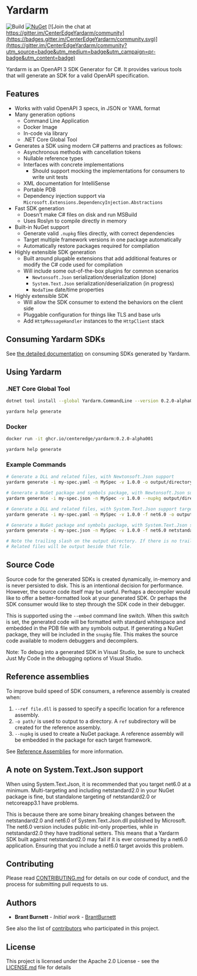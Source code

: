 # Yardarm

![Build](https://github.com/CenterEdge/Yardarm/workflows/Build/badge.svg?branch=main&event=push)
[![NuGet](https://img.shields.io/nuget/dt/Yardarm?label=NuGet&logo=NuGet)](https://www.nuget.org/packages/Yardarm)
[![Join the chat at https://gitter.im/CenterEdgeYardarm/community](https://badges.gitter.im/CenterEdgeYardarm/community.svg)](https://gitter.im/CenterEdgeYardarm/community?utm_source=badge&utm_medium=badge&utm_campaign=pr-badge&utm_content=badge)

Yardarm is an OpenAPI 3 SDK Generator for C#. It provides various tools that will generate an SDK for a valid OpenAPI specification.

## Features

- Works with valid OpenAPI 3 specs, in JSON or YAML format
- Many generation options
  - Command Line Application
  - Docker Image
  - In-code via library
  - .NET Core Global Tool
- Generates a SDK using modern C# patterns and practices as follows:
  - Asynchronous methods with cancellation tokens
  - Nullable reference types
  - Interfaces with concrete implementations
    - Should support mocking the implementations for consumers to write unit tests
  - XML documentation for IntelliSense
  - Portable PDB
  - Dependency injection support via `Microsoft.Extensions.DependencyInjection.Abstractions`
- Fast SDK generation
  - Doesn't make C# files on disk and run MSBuild
  - Uses Roslyn to compile directly in memory
- Built-in NuGet support
  - Generate valid `.nupkg` files directly, with correct dependencies
  - Target multiple framework versions in one package automatically
  - Automatically restore packages required for compilation
- Highly extensible SDK generation
  - Built around plugable extensions that add additional features or modify the C# code used for compilation
  - Will include some out-of-the-box plugins for common scenarios
    - `Newtonsoft.Json` serialization/deserialization (done)
    - `System.Text.Json` serialization/deserialization (in progress)
    - `NodaTime` date/time properties
- Highly extensible SDK
  - Will allow the SDK consumer to extend the behaviors on the client side
  - Pluggable configuration for things like TLS and base urls
  - Add `HttpMessageHandler` instances to the `HttpClient` stack

## Consuming Yardarm SDKs

See [the detailed documentation](./docs/consuming) on consuming SDKs generated by Yardarm.

## Using Yardarm

### .NET Core Global Tool

```sh
dotnet tool install --global Yardarm.CommandLine --version 0.2.0-alpha001

yardarm help generate
```

### Docker

```sh
docker run -it ghcr.io/centeredge/yardarm:0.2.0-alpha001

yardarm help generate
```

### Example Commands

```sh
# Generate a DLL and related files, with Newtonsoft.Json support
yardarm generate -i my-spec.yaml -n MySpec -v 1.0.0 -o output/directory/ -x Yardarm.NewtonsoftJson

# Generate a NuGet package and symbols package, with Newtonsoft.Json support
yardarm generate -i my-spec.json -n MySpec -v 1.0.0 --nupkg output/directory/ -x Yardarm.NewtonsoftJson

# Generate a DLL and related files, with System.Text.Json support targeting net6.0
yardarm generate -i my-spec.yaml -n MySpec -v 1.0.0 -f net6.0 -o output/directory/ -x Yardarm.SystemTextJson

# Generate a NuGet package and symbols package, with System.Text.Json support targeting net6.0 and netstandard2.0
yardarm generate -i my-spec.json -n MySpec -v 1.0.0 -f net6.0 netstandard2.0 --nupkg output/directory/ -x Yardarm.SystemTextJson

# Note the trailing slash on the output directory. If there is no trailing slash, it is assumed to be a DLL or nupkg file name.
# Related files will be output beside that file.
```

## Source Code

Source code for the generated SDKs is created dynamically, in-memory and is never persisted
to disk. This is an intentional decision for performance. However, the source code itself
may be useful. Perhaps a decompiler would like to offer a better-formatted look at your
generated SDK. Or perhaps the SDK consumer would like to step through the SDK code in their
debugger.

This is supported using the `--embed` command line switch. When this switch is set, the generated
code will be formatted with standard whitespace and embedded in the PDB file with any symbols
output. If generating a NuGet package, they will be included in the `snupkg` file. This makes
the source code available to modern debuggers and decompilers.

Note: To debug into a generated SDK in Visual Studio, be sure to uncheck Just My Code in the
debugging options of Visual Studio.

## Reference assemblies

To improve build speed of SDK consumers, a reference assembly is created when:

1. `--ref file.dll` is passed to specify a specific location for a reference assembly.
2. `-o path/` is used to output to a directory. A `ref` subdirectory will be created for the reference assembly.
3. `--nupkg` is  used to create a NuGet package. A reference assembly will be embedded in the package for each target framework.

See [Reference Assemblies](https://docs.microsoft.com/en-us/dotnet/standard/assembly/reference-assemblies) for more
information.

## A note on System.Text.Json support

When using System.Text.Json, it is recommended that you target net6.0 at a minimum. Multi-targeting and including
netstandard2.0 in your NuGet package is fine, but standalone targeting of netstandard2.0 or netcoreapp3.1 have problems.

This is because there are some binary breaking changes between the netstandard2.0 and net6.0 of System.Text.Json.dll
published by Microsoft. The net6.0 version includes public init-only properties, while in netstandard2.0 they have
traditional setters. This means that a Yardarm SDK built against netstandard2.0 may fail if it is ever consumed by a
net6.0 application. Ensuring that you include a net6.0 target avoids this problem.

## Contributing

Please read [CONTRIBUTING.md](CONTRIBUTING.md) for details on our code of conduct, and the process for submitting pull requests to us.

## Authors

* **Brant Burnett** - *Initial work* - [BrantBurnett](https://github.com/brantburnett)

See also the list of [contributors](https://github.com/CenterEdge/Yardarm/graphs/contributors) who participated in this project.

## License

This project is licensed under the Apache 2.0 License - see the [LICENSE.md](LICENSE.md) file for details

